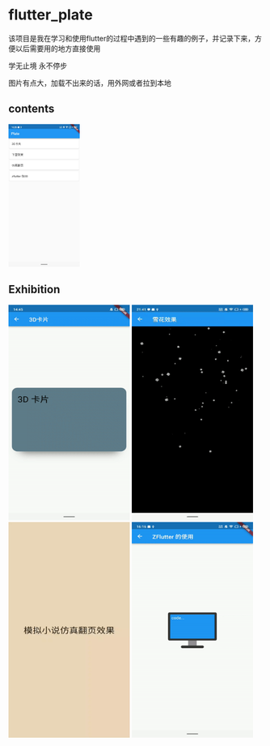 # flutter_plate

该项目是我在学习和使用flutter的过程中遇到的一些有趣的例子，并记录下来，方便以后需要用的地方直接使用

学无止境 永不停步

图片有点大，加载不出来的话，用外网或者拉到本地

## contents

<img width="28%" height="28%" src="https://raw.githubusercontent.com/zhou-Flutter/flutter_plate/master/assets/plate.jpg"/>

## Exhibition

<div>
<img src="https://github.com/zhou-Flutter/flutter_plate/blob/master/assets/3D_Card.gif?raw=true" width="240px" height="426px"/>
<img src="https://github.com/zhou-Flutter/flutter_plate/blob/master/assets/snowflake.gif?raw=true" width="240px" height="426px"/>
<img src="https://github.com/zhou-Flutter/flutter_plate/blob/master/assets/simulate_page.gif?raw=true" width="240px" height="426px"/>
<img src="https://raw.githubusercontent.com/zhou-Flutter/flutter_plate/master/assets/zFlutter.gif" width="240px" height="426px"/>




</div>

 

